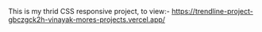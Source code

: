 This is my thrid CSS responsive project,
to view:- https://trendline-project-gbczgck2h-vinayak-mores-projects.vercel.app/

